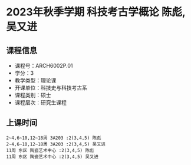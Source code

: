 # 2023年秋季学期 科技考古学概论 陈彪, 吴又进






## 课程信息

- 课程号：ARCH6002P.01
- 学分：3
- 教学类型：理论课
- 开课单位：科技史与科技考古系
- 课程类别：硕士
- 课程层次：研究生课程

## 上课时间

```
2~4,6~10,12~18周 3A203 :2(3,4,5) 陈彪
2~4,6~10,12~18周 3A203 :2(3,4,5) 吴又进
11周 东区 陶瓷艺术中心 :2(3,4,5) 陈彪
11周 东区 陶瓷艺术中心 :2(3,4,5) 吴又进
```


